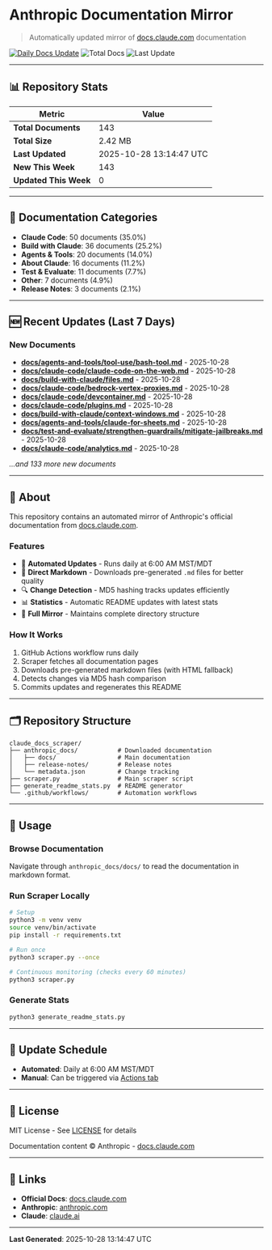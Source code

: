 # Anthropic Documentation Mirror

> Automatically updated mirror of [docs.claude.com](https://docs.claude.com) documentation

[![Daily Docs Update](https://github.com/seanGSISG/claude_docs_scraper/actions/workflows/daily-scraper.yml/badge.svg)](https://github.com/seanGSISG/claude_docs_scraper/actions/workflows/daily-scraper.yml)
![Total Docs](https://img.shields.io/badge/total_docs-143-blue)
![Last Update](https://img.shields.io/badge/last_update-2025--10--28-green)

---

## 📊 Repository Stats

| Metric | Value |
|--------|-------|
| **Total Documents** | 143 |
| **Total Size** | 2.42 MB |
| **Last Updated** | 2025-10-28 13:14:47 UTC |
| **New This Week** | 143 |
| **Updated This Week** | 0 |

---

## 📂 Documentation Categories

- **Claude Code**: 50 documents (35.0%)
- **Build with Claude**: 36 documents (25.2%)
- **Agents & Tools**: 20 documents (14.0%)
- **About Claude**: 16 documents (11.2%)
- **Test & Evaluate**: 11 documents (7.7%)
- **Other**: 7 documents (4.9%)
- **Release Notes**: 3 documents (2.1%)

---

## 🆕 Recent Updates (Last 7 Days)

### New Documents

- **[docs/agents-and-tools/tool-use/bash-tool.md](https://docs.claude.com/en/docs/agents-and-tools/tool-use/bash-tool)** - 2025-10-28
- **[docs/claude-code/claude-code-on-the-web.md](https://docs.claude.com/en/docs/claude-code/claude-code-on-the-web)** - 2025-10-28
- **[docs/build-with-claude/files.md](https://docs.claude.com/en/docs/build-with-claude/files)** - 2025-10-28
- **[docs/claude-code/bedrock-vertex-proxies.md](https://docs.claude.com/en/docs/claude-code/bedrock-vertex-proxies)** - 2025-10-28
- **[docs/claude-code/devcontainer.md](https://docs.claude.com/en/docs/claude-code/devcontainer)** - 2025-10-28
- **[docs/claude-code/plugins.md](https://docs.claude.com/en/docs/claude-code/plugins)** - 2025-10-28
- **[docs/build-with-claude/context-windows.md](https://docs.claude.com/en/docs/build-with-claude/context-windows)** - 2025-10-28
- **[docs/agents-and-tools/claude-for-sheets.md](https://docs.claude.com/en/docs/agents-and-tools/claude-for-sheets)** - 2025-10-28
- **[docs/test-and-evaluate/strengthen-guardrails/mitigate-jailbreaks.md](https://docs.claude.com/en/docs/test-and-evaluate/strengthen-guardrails/mitigate-jailbreaks)** - 2025-10-28
- **[docs/claude-code/analytics.md](https://docs.claude.com/en/docs/claude-code/analytics)** - 2025-10-28

_...and 133 more new documents_


---

## 📖 About

This repository contains an automated mirror of Anthropic's official documentation from [docs.claude.com](https://docs.claude.com).

### Features

- 🤖 **Automated Updates** - Runs daily at 6:00 AM MST/MDT
- 📝 **Direct Markdown** - Downloads pre-generated `.md` files for better quality
- 🔍 **Change Detection** - MD5 hashing tracks updates efficiently
- 📊 **Statistics** - Automatic README updates with latest stats
- 🔄 **Full Mirror** - Maintains complete directory structure

### How It Works

1. GitHub Actions workflow runs daily
2. Scraper fetches all documentation pages
3. Downloads pre-generated markdown files (with HTML fallback)
4. Detects changes via MD5 hash comparison
5. Commits updates and regenerates this README

---

## 🗂️ Repository Structure

```
claude_docs_scraper/
├── anthropic_docs/           # Downloaded documentation
│   ├── docs/                 # Main documentation
│   ├── release-notes/        # Release notes
│   └── metadata.json         # Change tracking
├── scraper.py                # Main scraper script
├── generate_readme_stats.py  # README generator
└── .github/workflows/        # Automation workflows
```

---

## 🚀 Usage

### Browse Documentation

Navigate through `anthropic_docs/docs/` to read the documentation in markdown format.

### Run Scraper Locally

```bash
# Setup
python3 -m venv venv
source venv/bin/activate
pip install -r requirements.txt

# Run once
python3 scraper.py --once

# Continuous monitoring (checks every 60 minutes)
python3 scraper.py
```

### Generate Stats

```bash
python3 generate_readme_stats.py
```

---

## 📅 Update Schedule

- **Automated**: Daily at 6:00 AM MST/MDT
- **Manual**: Can be triggered via [Actions tab](https://github.com/seanGSISG/claude_docs_scraper/actions)

---

## 📜 License

MIT License - See [LICENSE](LICENSE) for details

Documentation content © Anthropic - [docs.claude.com](https://docs.claude.com)

---

## 🔗 Links

- **Official Docs**: [docs.claude.com](https://docs.claude.com)
- **Anthropic**: [anthropic.com](https://www.anthropic.com)
- **Claude**: [claude.ai](https://claude.ai)

---

**Last Generated**: 2025-10-28 13:14:47 UTC
